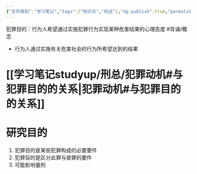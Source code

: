 ```yaml
---
{"文件类别":"学习笔记","tags":["知识点","刑法"],"dg-publish":true,"permalink":"/学习笔记studyup/刑总/犯罪目的/","dgPassFrontmatter":true,"created":"2024-11-02T19:23:05.587+08:00","updated":"2024-11-02T19:35:09.769+08:00"}
---
```


犯罪目的：行为人希望通过实施犯罪行为实现某种危害结果的心理态度 #背诵/概念 
- 行为人通过实施有关危害社会的行为所希望达到的结果
# [[学习笔记studyup/刑总/犯罪动机#与犯罪目的的关系\|犯罪动机#与犯罪目的的关系]]
# 研究目的
1. 犯罪目的是某些犯罪构成的必要要件
2. 犯罪目的是区分此罪与彼罪的要件
3. 可能影响量刑
